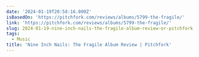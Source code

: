 ```yaml
---
date: '2024-01-19T20:58:16.000Z'
isBasedOn: 'https://pitchfork.com/reviews/albums/5799-the-fragile/'
link: 'https://pitchfork.com/reviews/albums/5799-the-fragile/'
slug: 2024-01-19-nine-inch-nails-the-fragile-album-review-or-pitchfork
tags:
  - Music
title: 'Nine Inch Nails: The Fragile Album Review | Pitchfork'
---
```


